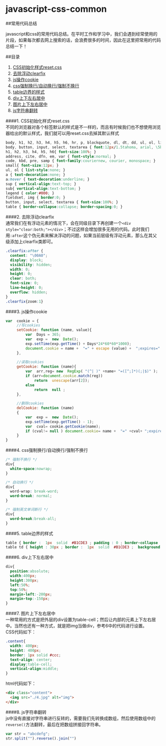 # javascript-css-common
##常用代码总结  

javascript和css的常用代码总结。在平时工作和学习中，我们会遇到经常使用的片段，如果每次都去网上搜索的话，会浪费很多的时间，因此在这里把常用的代码总结一下！

##目录
  1. [CSS初始化样式reset.css](#reset)
  2. [去除浮动clearfix](#clearfix)
  3. [js操作cookie](#js-cookie)
  4. [css强制换行/自动换行/强制不换行](#word-wrap)
  5. [table边界的样式](#table-border)
  6. [div上下左右居中](#div-center)
  7. [图片上下左右居中](#img-center)
  8. [js字符串翻转](#js-str-reverse)
  
####<a id="reset" name="reset">1. CSS初始化样式reset.css</a>  
不同的浏览器对各个标签默认的样式是不一样的，而且有时候我们也不想使用浏览器给出的默认样式，我们就可以用reset.css去掉其默认样式

```css
body, h1, h2, h3, h4, h5, h6, hr, p, blockquote, dl, dt, dd, ul, ol, li, pre, form, fieldset, legend, button, input, textarea, th, td { margin:0; padding:0; }
body, button, input, select, textarea { font:12px/1.5tahoma, arial, \5b8b\4f53; }
h1, h2, h3, h4, h5, h6{ font-size:100%; }
address, cite, dfn, em, var { font-style:normal; }
code, kbd, pre, samp { font-family:couriernew, courier, monospace; }
small{ font-size:12px; }
ul, ol { list-style:none; }
a { text-decoration:none; }
a:hover { text-decoration:underline; }
sup { vertical-align:text-top; }
sub{ vertical-align:text-bottom; }
legend { color:#000; }
fieldset, img { border:0; }
button, input, select, textarea { font-size:100%; }
table { border-collapse:collapse; border-spacing:0; } 
```

####<a id="clearfix" name="clearfix">2. 去除浮动clearfix</a>  
通常我们在有浮动元素的情况下，会在同级目录下再创建一个`<div style="clear:both;"></div>`；不过这样会增加很多无用的代码。此时我们用`:after`这个伪元素来解决浮动的问题，如果当前层级有浮动元素，那么在其父级添加上clearfix类即可。  
```css
.clearfix:after {
  content: "\00A0";
  display: block;
  visibility: hidden;
  width: 0;
  height: 0;
  clear: both;
  font-size: 0;
  line-height: 0;
  overflow: hidden;
}
.clearfix{zoom:1}
```

####<a id="js-cookie" name="js-cookie">3. js操作cookie</a>

```javascript
var  cookie = {
     //写cookies
     setCookie: function (name, value){
         var  Days = 365;
         var  exp =  new  Date();
         exp.setTime(exp.getTime() + Days*24*60*60*1000);
         document.cookie = name +  "=" + escape (value) +  ";expires="  + exp.toGMTString();
     },
     
     //读取cookies
     getCookie: function (name){
         var  arr,reg= new  RegExp( "(^| )" +name+ "=([^;]*)(;|$)" );
         if (arr=document.cookie.match(reg)) 
             return  unescape(arr[2]);
         else 
             return  null ;
     },
     
     //删除cookies
     delCookie: function (name)
     {
         var  exp =  new  Date();
         exp.setTime(exp.getTime() - 1);
         var  cval= cookie.getCookie(name);
         if (cval!= null ) document.cookie= name +  "=" +cval+ ";expires=" +exp.toGMTString();
     }
}
```

####<a id="word-wrap" name="word-wrap">4. css强制换行/自动换行/强制不换行</a>
```css
/* 强制不换行 */
div{
  white-space:nowrap;
}

/* 自动换行 */
div{ 
  word-wrap: break-word; 
  word-break: normal; 
}

/* 强制英文单词断行 */
div{
  word-break:break-all;
}
```

####<a id="table-border" name="table-border">5. table边界的样式</a>
```css
table { border :  1px  solid  #B1CDE3 ; padding : 0 ; border-collapse :  collapse ; table-layout : fixed ;  margin-top : 10px ;}  
table td { height : 30px ; border :  1px  solid  #B1CDE3 ;  background :  #fff ;   font-size : 15px ;  font-family :Microsoft YaHei;  padding :  3px  3px  3px  8px ; color :  #4f6b72 ;  width : 160px ;}
```

####<a id="div-center" name="div-center">6. div上下左右居中</a>  
```css
div{
  position:absolute;
  width:400px;
  height:300px;
  left:50%;
  top:50%;
  margin-left:-200px;
  margin-top:-150px;
}
```

####<a id="img-center" name="img-center">7. 图片上下左右居中</a>  
一种常用的方式是把外层的div设置为table-cell；然后让内部的元素上下左右居中。当然也还有一种方式，就是把img当做div，参考6中的代码进行设置。  
CSS代码如下：  
```css
.content{
  width: 400px;
  height: 400px;
  border: 1px solid #ccc;
  text-align: center;
  display:table-cell;
  vertical-align:middle;
}
```
html代码如下：  
```html  
<div class="content">
  <img src="./4.jpg" alt="img">
</div>
```

####<a id="js-str-reverse" name="js-str-reverse">8. js字符串翻转</a>  
js中没有直接对字符串进行反转的，需要我们先转换成数组，然后使用数组中的`reverse()`方法翻转，最后在把数组拼接回字符串。  
```javascript
var str = "abcdefg";
str.split("").reverse().join("")
```
